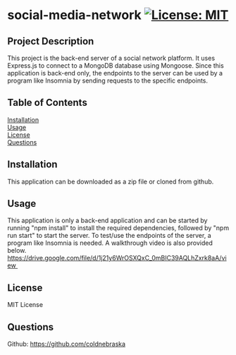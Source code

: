 # social-media-network [![License: MIT](https://img.shields.io/badge/License-MIT-yellow.svg)](https://opensource.org/licenses/MIT) 

## Project Description
This project is the back-end server of a social network platform. It uses Express.js to connect to a MongoDB database using Mongoose. Since this application is back-end only, the endpoints to the server can be used by a program like Insomnia by sending requests to the specific endpoints.

## Table of Contents
[Installation](#installation)  
[Usage](#usage)  
[License](#license)  
[Questions](#questions)  

## Installation
This application can be downloaded as a zip file or cloned from github.

## Usage
This application is only a back-end application and can be started by running "npm install" to install the required dependencies, followed by "npm run start" to start the server. To test/use the endpoints of the server, a program like Insomnia is needed. A walkthrough video is also provided below.
https://drive.google.com/file/d/1j21y6WrOSXQxC_0mBIC39AQLhZxrk8aA/view 

## License
MIT License

## Questions
Github: https://github.com/coldnebraska  
